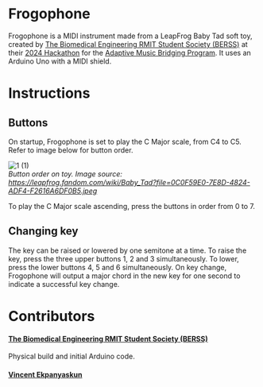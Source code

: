 # Frogophone

Frogophone is a MIDI instrument made from a LeapFrog Baby Tad soft toy, created by [The Biomedical Engineering RMIT Student Society (BERSS)](https://rusu.rmit.edu.au/Clubs/BERSS) at their [2024 Hackathon](https://www.instagram.com/p/C-mOJVxqIss/) for the [Adaptive Music Bridging Program](https://myo.org.au/programs/ensemble-program/adaptive-music-bridging-program/). It uses an Arduino Uno with a MIDI shield.


# Instructions

## Buttons
On startup, Frogophone is set to play the C Major scale, from C4 to C5. Refer to image below for button order.

![1 (1)](https://github.com/user-attachments/assets/b0775f6c-9156-48a7-ad7b-15e903892f39)  
*Button order on toy. Image source: https://leapfrog.fandom.com/wiki/Baby_Tad?file=0C0F59E0-7E8D-4824-ADF4-F2616A6DF0B5.jpeg*

To play the C Major scale ascending, press the buttons in order from 0 to 7.

## Changing key
The key can be raised or lowered by one semitone at a time. To raise the key, press the three upper buttons 1, 2 and 3 simultaneously. To lower, press the lower buttons 4, 5 and 6 simultaneously. On key change, Frogophone will output a major chord in the new key for one second to indicate a successful key change. 


# Contributors

#### [The Biomedical Engineering RMIT Student Society (BERSS)](https://rusu.rmit.edu.au/Clubs/BERSS)
Physical build and initial Arduino code.

#### [Vincent Ekpanyaskun](https://github.com/vekp)
